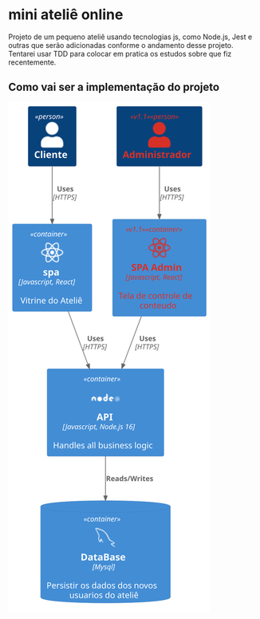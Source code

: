 # mini ateliê online

Projeto de um pequeno ateliê usando tecnologias js, como Node.js, Jest e outras que serão adicionadas conforme o andamento desse projeto.
Tentarei usar TDD para colocar em pratica os estudos sobre que fiz recentemente.

## Como vai ser a implementação do projeto
![diagrama do sistema](./document/out/document/sistema/mini-atelie-digital.svg)
